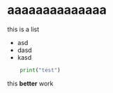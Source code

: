 # aaaaaaaaaaaaaa

this is a list
+ asd
+ dasd
+ kasd

```Python
    print("test")
```

this **better** work
